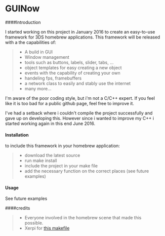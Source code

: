 GUINow
=======

####Introduction

I started working on this project in January 2016 to create an easy-to-use framework for 3DS homebrew applications.
This framework will be released with a the capabilities of:

> - A build in GUI
> - Window management
> - tools such as buttons, labels, slider, tabs, ...
> - object templates for easy creating a new object
> - events with the capability of creating your own
> - handeling fps, framebuffers
> - a network class to easily and stably use the internet
> - many more...

I'm aware of the poor coding style, but i'm not a C/C++ expert.
If you feel like it is too bad for a public github page, feel free to improve it.

I've had a setback where i couldn't compile the project successfully and gave up on developing this.
However since i wanted to improve my C++ i started working again in this end June 2016.

#### Installation
to include this framework in your homebrew application: 
> - download the latest source 
> - run make install
> - include the project in your make file
> - add the necessary function on the correct places (see future examples)

#### Usage
See future examples

####credits
> - Everyone involved in the homebrew scene that made this possible.
> - Xerpi for [this makefile](https://github.com/xerpi/sf2dlib/blob/master/libsf2d/Makefile)
